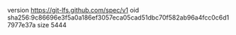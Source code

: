 version https://git-lfs.github.com/spec/v1
oid sha256:9c86696e3f5a0a186ef3057eca05cad51dbc70f582ab96a4fcc0c6d17977e37a
size 5444
